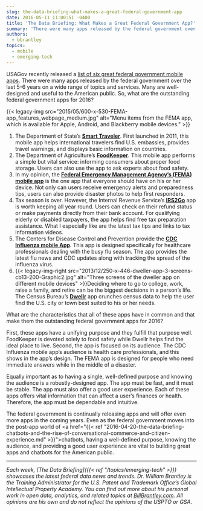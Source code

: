 ```yaml
---
slug: the-data-briefing-what-makes-a-great-federal-government-app
date: 2016-05-11 11:00:51 -0400
title: 'The Data Briefing: What Makes a Great Federal Government App?'
summary: 'There were many apps released by the federal government over the last 5-6 years on a wide range of topics and services. So, what are the outstanding federal government apps for 2016?'
authors:
  - bbrantley
topics:
  - mobile
  - emerging-tech
---
```


USAGov recently released a <a href="http://www.prnewswire.com/news-releases/discover-six-of-the-governments-best-mobile-apps-300236300.html" target="_blank">list of six great federal government mobile apps</a>. There were many apps released by the federal government over the last 5-6 years on a wide range of topics and services. Many are well-designed and useful to the American public. So, what are the outstanding federal government apps for 2016?

{{< legacy-img src="2015/05/600-x-530-FEMA-app_features_webpage_medium.jpg" alt="Menu items from the FEMA app, which is available for Apple, Android, and Blackberry mobile devices." >}}

  1. The Department of State’s <a href="http://www.state.gov/r/pa/ei/rls/dos/165020.htm" target="_blank"><strong>Smart Traveler</strong></a>. First launched in 2011, this mobile app helps international travelers find U.S. embassies, provides travel warnings, and displays basic information on countries.
  2. The Department of Agriculture’s **<a href="http://www.foodsafety.gov/keep/foodkeeperapp/" target="_blank">FoodKeeper</a>**. This mobile app performs a simple but vital service: informing consumers about proper food storage. Users can also use the app to ask experts about food safety.
  3. In my opinion, the <a href="http://www.fema.gov/mobile-app" target="_blank"><strong>Federal Emergency Management Agency’s (FEMA) mobile app</strong></a> is the one app that everyone should have on his or her device. Not only can users receive emergency alerts and preparedness tips, users can also provide disaster photos to help first responders.
  4. Tax season is over. However, the Internal Revenue Service’s <a href="https://www.irs.gov/uac/IRS2GoApp" target="_blank"><strong>IRS2Go</strong></a> app is worth keeping all year round. Users can check on their refund status or make payments directly from their bank account. For qualifying elderly or disabled taxpayers, the app helps find free tax preparation assistance. What I especially like are the latest tax tips and links to tax information videos.
  5. The Centers for Disease Control and Prevention provide the **<a href="http://www.cdc.gov/flu/apps/cdc-influenza-hcp.html" target="_blank">CDC Influenza mobile App</a>**. This app is designed specifically for healthcare professionals dealing with the busy flu season. The app provides the latest flu news and CDC updates along with tracking the spread of the influenza virus.
  6. {{< legacy-img-right src="2013/12/250-x-446-dweller-app-3-screens-cb13-200-Graphic2.jpg" alt="Three screens of the dweller app on different mobile devices" >}}Deciding where to go to college, work, raise a family, and retire can be the biggest decisions in a person’s life. The Census Bureau’s <a href="https://www.census.gov/mobile/dwellr/" target="_blank"><strong>Dwellr</strong></a> app crunches census data to help the user find the U.S. city or town best suited to his or her needs.

What are the characteristics that all of these apps have in common and that make them the outstanding federal government apps for 2016?

First, these apps have a unifying purpose and they fulfill that purpose well. FoodKeeper is devoted solely to food safety while Dwellr helps find the ideal place to live. Second, the app is focused on its audience. The CDC Influenza mobile app’s audience is health care professionals, and this shows in the app’s design. The FEMA app is designed for people who need immediate answers while in the middle of a disaster.

Equally important as to having a single, well-defined purpose and knowing the audience is a robustly-designed app. The app must be fast, and it must be stable. The app must also offer a good user experience. Each of these apps offers vital information that can affect a user’s finances or health. Therefore, the app must be dependable and intuitive.

The federal government is continually releasing apps and will offer even more apps in the coming years. Even as the federal government moves into the post-app world of <a href="{{< ref "2016-04-20-the-data-briefing-chatbots-and-the-rise-of-conversational-commerce-and-citizen-experience.md" >}}">chatbots</a>, having a well-defined purpose, knowing the audience, and providing a good user experience are vital to building great apps and chatbots for the American public.

***

_Each week, [The Data Briefing]({{< ref "/topics/emerging-tech" >}}) showcases the latest federal data news and trends. Dr. William Brantley is the Training Administrator for the U.S. Patent and Trademark Office’s Global Intellectual Property Academy. You can find out more about his personal work in open data, analytics, and related topics at [BillBrantley.com](http://billbrantley.com/). All opinions are his own and do not reflect the opinions of the USPTO or GSA._
